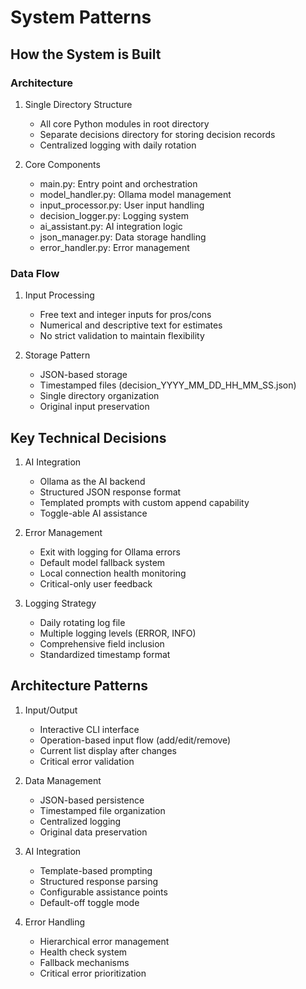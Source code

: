 # System Patterns

## How the System is Built

### Architecture
1. Single Directory Structure
   - All core Python modules in root directory
   - Separate decisions directory for storing decision records
   - Centralized logging with daily rotation

2. Core Components
   - main.py: Entry point and orchestration
   - model_handler.py: Ollama model management
   - input_processor.py: User input handling
   - decision_logger.py: Logging system
   - ai_assistant.py: AI integration logic
   - json_manager.py: Data storage handling
   - error_handler.py: Error management

### Data Flow
1. Input Processing
   - Free text and integer inputs for pros/cons
   - Numerical and descriptive text for estimates
   - No strict validation to maintain flexibility

2. Storage Pattern
   - JSON-based storage
   - Timestamped files (decision_YYYY_MM_DD_HH_MM_SS.json)
   - Single directory organization
   - Original input preservation

## Key Technical Decisions

1. AI Integration
   - Ollama as the AI backend
   - Structured JSON response format
   - Templated prompts with custom append capability
   - Toggle-able AI assistance

2. Error Management
   - Exit with logging for Ollama errors
   - Default model fallback system
   - Local connection health monitoring
   - Critical-only user feedback

3. Logging Strategy
   - Daily rotating log file
   - Multiple logging levels (ERROR, INFO)
   - Comprehensive field inclusion
   - Standardized timestamp format

## Architecture Patterns

1. Input/Output
   - Interactive CLI interface
   - Operation-based input flow (add/edit/remove)
   - Current list display after changes
   - Critical error validation

2. Data Management
   - JSON-based persistence
   - Timestamped file organization
   - Centralized logging
   - Original data preservation

3. AI Integration
   - Template-based prompting
   - Structured response parsing
   - Configurable assistance points
   - Default-off toggle mode

4. Error Handling
   - Hierarchical error management
   - Health check system
   - Fallback mechanisms
   - Critical error prioritization
